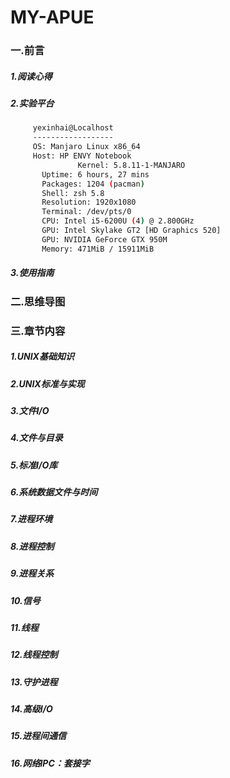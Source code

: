 # MY-APUE

### 一.前言

##### 1.阅读心得


##### 2.实验平台

```sh
     yexinhai@Localhost
     ------------------
     OS: Manjaro Linux x86_64
     Host: HP ENVY Notebook
               Kernel: 5.8.11-1-MANJARO
       Uptime: 6 hours, 27 mins
       Packages: 1204 (pacman)
       Shell: zsh 5.8
       Resolution: 1920x1080
       Terminal: /dev/pts/0
       CPU: Intel i5-6200U (4) @ 2.800GHz
       GPU: Intel Skylake GT2 [HD Graphics 520]
       GPU: NVIDIA GeForce GTX 950M
       Memory: 471MiB / 15911MiB
```

##### 3.使用指南



### 二.思维导图



### 三.章节内容

##### 1.UNIX基础知识
##### 2.UNIX标准与实现
##### 3.文件I/O
##### 4.文件与目录
##### 5.标准I/O库
##### 6.系统数据文件与时间
##### 7.进程环境
##### 8.进程控制
##### 9.进程关系
##### 10.信号
##### 11.线程
##### 12.线程控制
##### 13.守护进程
##### 14.高级I/O
##### 15.进程间通信
##### 16.网络IPC：套接字

